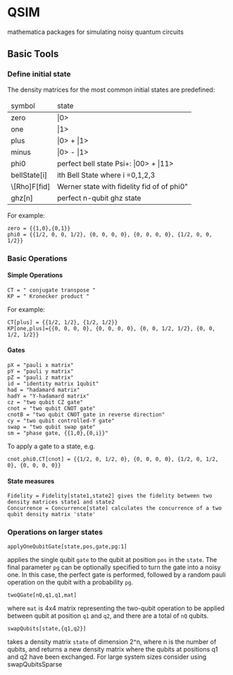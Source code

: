 QSIM
====

mathematica packages for simulating noisy quantum circuits

## Basic Tools

### Define initial state
The density matrices for the most common initial states are predefined: 

<table style="width:100%">
<thead>
  <tr>
    <td>symbol</td>
    <td>state</td> 
  </tr>
  </thead>
  <tbody>
  <tr><td>zero</td><td>|0></td></tr>
  <tr><td>one</td><td>|1></td></tr>
  <tr><td>plus</td><td>|0> + |1></td></tr>
  <tr><td>minus</td><td>|0> - |1></td></tr>
  <tr><td>phi0</td><td>perfect bell state Psi+: |00> + |11></td></tr>
  <tr><td>bellState[i]</td><td>ith Bell State where i =0,1,2,3 </td></tr>
  <tr><td>\[Rho]F[fid]</td><td>Werner state with fidelity fid of of phi0"</td></tr>
  <tr><td>ghz[n]</td><td>perfect n-qubit ghz state</td></tr>
  
  </tbody>
</table>


For example: 

```
zero = {{1,0},{0,1}}
phi0 = {{1/2, 0, 0, 1/2}, {0, 0, 0, 0}, {0, 0, 0, 0}, {1/2, 0, 0, 1/2}}

```

### Basic Operations

#### Simple Operations

```
CT = " conjugate transpose "
KP = " Kronecker product " 
```

For example: 

``` 
CT[plus] = {{1/2, 1/2}, {1/2, 1/2}} 
KP[one,plus]={{0, 0, 0, 0}, {0, 0, 0, 0}, {0, 0, 1/2, 1/2}, {0, 0, 1/2, 1/2}}
```

#### Gates

```
pX = "pauli x matrix"
pY = "pauli y matrix"
pZ = "pauli z matrix"
id = "identity matrix 1qubit"
had = "hadamard matrix"
hadY = "Y-hadamard matrix"
cz = "two qubit CZ gate"
cnot = "two qubit CNOT gate"
cnotB = "two qubit CNOT gate in reverse direction"
cy = "two qubit controlled-Y gate"
swap = "two qubit swap gate"
sm = "phase gate, {{1,0},{0,i}}"
```

To apply a gate to a state, e.g. 

```
cnot.phi0.CT[cnot] = {{1/2, 0, 1/2, 0}, {0, 0, 0, 0}, {1/2, 0, 1/2, 0}, {0, 0, 0, 0}}

```

#### State measures

```
Fidelity = Fidelity[state1,state2] gives the fidelity between two density matrices state1 and state2
Concurrence = Concurrence[state] calculates the concurrence of a two qubit density matrix 'state'
```

### Operations on larger states

```applyOneQubitGate[state,pos,gate,pg:1] ```

applies the single qubit  ```gate``` to the qubit at position ```pos``` in the `state`. The final parameter ``pg`` can be optionally specified to turn the gate into a noisy one. In this case, the perfect gate is performed, followed by a random pauli operation on the qubit with a probability ```pg```.

``` twoQGate[nQ,q1,q1,mat] ``` 

where `mat` is 4x4 matrix representing the two-qubit operation to be applied between qubit at position `q1` and `q2`, and there are a total of `nQ` qubits. 

```swapQubits[state,{q1,q2}] ```

takes a density matrix ``state`` of dimension 2^n, where n is the number of qubits, and returns a new density matrix where the qubits at positions q1 and q2 have been exchanged. For large system sizes consider using swapQubitsSparse


